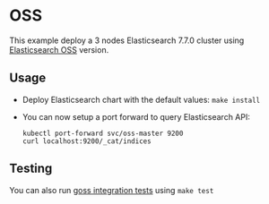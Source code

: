 # OSS

This example deploy a 3 nodes Elasticsearch 7.7.0 cluster using
[Elasticsearch OSS][] version.

## Usage

* Deploy Elasticsearch chart with the default values: `make install`

* You can now setup a port forward to query Elasticsearch API:

  ```
  kubectl port-forward svc/oss-master 9200
  curl localhost:9200/_cat/indices
  ```

## Testing

You can also run [goss integration tests][] using `make test`


[elasticsearch oss]: https://www.elastic.co/downloads/elasticsearch-oss
[goss integration tests]: https://github.com/elastic/helm-charts/tree/master/elasticsearch/examples/oss/test/goss.yaml
